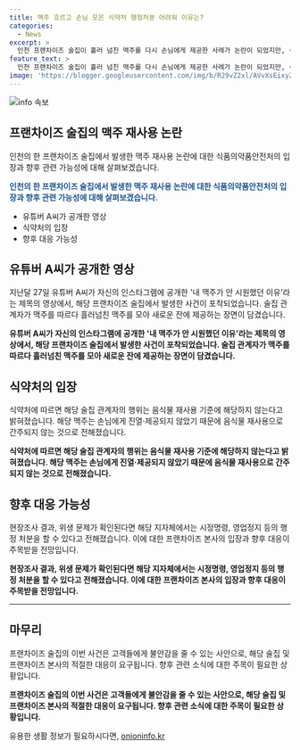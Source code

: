 ```yaml
---
title: 맥주 흐르고 손님 모은 식약처 행정처분 어려워 이유는?
categories:
  - News
excerpt: >
  인천 프랜차이즈 술집이 흘러 넘친 맥주를 다시 손님에게 제공한 사례가 논란이 되었지만, 식품의약품안전처는 해당 행위가 음식물을 재사용한 것은 아니라는 입장을 밝혔다. 하지만, 위생 문제에 대해 관할 지자체에서 조사를 실시할 수 있다. 유튜버 A씨가 공개한 영상에는 술집 관계자가 흘린 맥주를 모아 새로운 주문에 다시 제공하는 모습이 담겨 논란이 불거졌다. 해당 프랜차이즈 본사는 사과문을 통해 일부 정확하지 않은 정보가 있었으며, 신규 사장의 착오로 인한 오해라고 해명했다. 해당 사건은 조사 후 행정 처분이 이뤄질 수 있다.
feature_text: >
  인천 프랜차이즈 술집이 흘러 넘친 맥주를 다시 손님에게 제공한 사례가 논란이 되었지만, 식품의약품안전처는 해당 행위가 음식물을 재사용한 것은 아니라는 입장을 밝혔다. 하지만, 위생 문제에 대해 관할 지자체에서 조사를 실시할 수 있다. 유튜버 A씨가 공개한 영상에는 술집 관계자가 흘린 맥주를 모아 새로운 주문에 다시 제공하는 모습이 담겨 논란이 불거졌다. 해당 프랜차이즈 본사는 사과문을 통해 일부 정확하지 않은 정보가 있었으며, 신규 사장의 착오로 인한 오해라고 해명했다. 해당 사건은 조사 후 행정 처분이 이뤄질 수 있다.
image: 'https://blogger.googleusercontent.com/img/b/R29vZ2xl/AVvXsEixyZcFfHzMRdzZMjFBmAUKJYCLCGyLL1o632UiGVXcaFdKo_bkvkuCioo0uUKlGfBVcT3P84aROyZIXSBEx3Aw5nCQ3pTgDom1WDC4m8eifvWiAmWEEVb4x6G_l8C0QH225ldMjyaFvpxGEBGNO37VmDTDMHGhJPq73UglMfDca1-0aw/s1600/blogspot.png'
---
```


<p><img src="https://blogger.googleusercontent.com/img/b/R29vZ2xl/AVvXsEixyZcFfHzMRdzZMjFBmAUKJYCLCGyLL1o632UiGVXcaFdKo_bkvkuCioo0uUKlGfBVcT3P84aROyZIXSBEx3Aw5nCQ3pTgDom1WDC4m8eifvWiAmWEEVb4x6G_l8C0QH225ldMjyaFvpxGEBGNO37VmDTDMHGhJPq73UglMfDca1-0aw/s1600/blogspot.png" alt="info 속보" /></p>

<h2 data-ke-size="size26">프랜차이즈 술집의 맥주 재사용 논란</h2>

<p data-ke-size="size16">인천의 한 프랜차이즈 술집에서 발생한 맥주 재사용 논란에 대한 식품의약품안전처의 입장과 향후 관련 가능성에 대해 살펴보겠습니다.</p>

<b><span style="color: #1a5490;">인천의 한 프랜차이즈 술집에서 발생한 맥주 재사용 논란에 대한 식품의약품안전처의 입장과 향후 관련 가능성에 대해 살펴보겠습니다.</span></b></p>

<ul>
<li>유튜버 A씨가 공개한 영상</li>
<li>식약처의 입장</li>
<li>향후 대응 가능성</li>
</ul>

<h2 data-ke-size="size26">유튜버 A씨가 공개한 영상</h2>

<p data-ke-size="size16">지난달 27일 유튜버 A씨가 자신의 인스타그램에 공개한 '내 맥주가 안 시원했던 이유'라는 제목의 영상에서, 해당 프랜차이즈 술집에서 발생한 사건이 포착되었습니다. 술집 관계자가 맥주를 따르다 흘러넘친 맥주를 모아 새로운 잔에 제공하는 장면이 담겼습니다.</p>

<p><td style="text-align: center; height: 17px;"><b>유튜버 A씨가 자신의 인스타그램에 공개한 '내 맥주가 안 시원했던 이유'라는 제목의 영상에서, 해당 프랜차이즈 술집에서 발생한 사건이 포착되었습니다. 술집 관계자가 맥주를 따르다 흘러넘친 맥주를 모아 새로운 잔에 제공하는 장면이 담겼습니다.</b></td></p>

<h2 data-ke-size="size26">식약처의 입장</h2>

<p data-ke-size="size16">식약처에 따르면 해당 술집 관계자의 행위는 음식물 재사용 기준에 해당하지 않는다고 밝혀졌습니다. 해당 맥주는 손님에게 진열·제공되지 않았기 때문에 음식물 재사용으로 간주되지 않는 것으로 전해졌습니다.</p>

<p><td style="text-align: center; height: 17px;"><b>식약처에 따르면 해당 술집 관계자의 행위는 음식물 재사용 기준에 해당하지 않는다고 밝혀졌습니다. 해당 맥주는 손님에게 진열·제공되지 않았기 때문에 음식물 재사용으로 간주되지 않는 것으로 전해졌습니다.</b></td></p>

<h2 data-ke-size="size26">향후 대응 가능성</h2>

<p data-ke-size="size16">현장조사 결과, 위생 문제가 확인된다면 해당 지자체에서는 시정명령, 영업정지 등의 행정 처분을 할 수 있다고 전해졌습니다. 이에 대한 프랜차이즈 본사의 입장과 향후 대응이 주목받을 전망입니다.</p>

<p><td style="text-align: center; height: 17px;"><b>현장조사 결과, 위생 문제가 확인된다면 해당 지자체에서는 시정명령, 영업정지 등의 행정 처분을 할 수 있다고 전해졌습니다. 이에 대한 프랜차이즈 본사의 입장과 향후 대응이 주목받을 전망입니다.</b></td></p>

<hr>

<h2 data-ke-size="size26">마무리</h2>

<p data-ke-size="size16">프랜차이즈 술집의 이번 사건은 고객들에게 불안감을 줄 수 있는 사안으로, 해당 술집 및 프랜차이즈 본사의 적절한 대응이 요구됩니다. 향후 관련 소식에 대한 주목이 필요한 상황입니다.</p>

<p><td style="text-align: center; height: 17px;"><b>프랜차이즈 술집의 이번 사건은 고객들에게 불안감을 줄 수 있는 사안으로, 해당 술집 및 프랜차이즈 본사의 적절한 대응이 요구됩니다. 향후 관련 소식에 대한 주목이 필요한 상황입니다.</b></td></p>
유용한 생활 정보가 필요하시다면, <a href="https://onioninfo.kr" rel="dofollow">onioninfo.kr</a>


